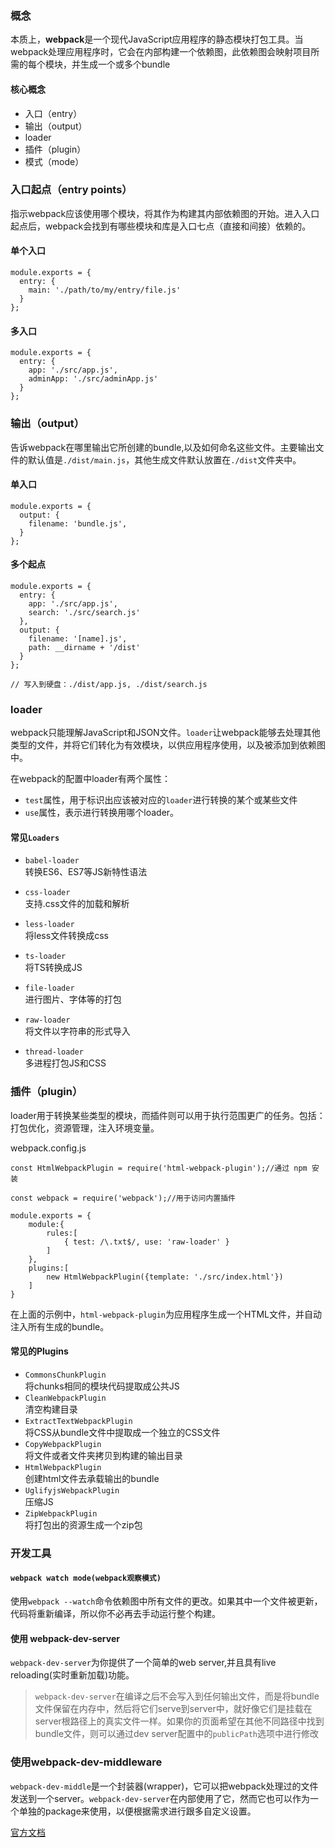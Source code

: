 ### 概念
本质上，**webpack**是一个现代JavaScript应用程序的静态模块打包工具。当webpack处理应用程序时，它会在内部构建一个依赖图，此依赖图会映射项目所需的每个模块，并生成一个或多个bundle
#### 核心概念
- 入口（entry）
- 输出（output）
- loader
- 插件（plugin）
- 模式（mode）

### 入口起点（entry points）
指示webpack应该使用哪个模块，将其作为构建其内部依赖图的开始。进入入口起点后，webpack会找到有哪些模块和库是入口七点（直接和间接）依赖的。
#### 单个入口
```
module.exports = {
  entry: {
    main: './path/to/my/entry/file.js'
  }
};
```

#### 多入口
```
module.exports = {
  entry: {
    app: './src/app.js',
    adminApp: './src/adminApp.js'
  }
};
```

### 输出（output）
告诉webpack在哪里输出它所创建的bundle,以及如何命名这些文件。主要输出文件的默认值是`./dist/main.js`，其他生成文件默认放置在`./dist`文件夹中。
#### 单入口
```
module.exports = {
  output: {
    filename: 'bundle.js',
  }
};
```

#### 多个起点
```
module.exports = {
  entry: {
    app: './src/app.js',
    search: './src/search.js'
  },
  output: {
    filename: '[name].js',
    path: __dirname + '/dist'
  }
};

// 写入到硬盘：./dist/app.js, ./dist/search.js
```

### loader
webpack只能理解JavaScript和JSON文件。`loader`让webpack能够去处理其他类型的文件，并将它们转化为有效模块，以供应用程序使用，以及被添加到依赖图中。</br>

在webpack的配置中loader有两个属性：
- `test`属性，用于标识出应该被对应的`loader`进行转换的某个或某些文件
- `use`属性，表示进行转换用哪个loader。
#### 常见`Loaders`
- `babel-loader`</br>
转换ES6、ES7等JS新特性语法

- `css-loader`</br>
支持.css文件的加载和解析

- `less-loader`</br>
将less文件转换成css

- `ts-loader`</br>
将TS转换成JS

- `file-loader`</br>
进行图片、字体等的打包

- `raw-loader`</br>
将文件以字符串的形式导入

- `thread-loader`</br>
多进程打包JS和CSS



### 插件（plugin）
loader用于转换某些类型的模块，而插件则可以用于执行范围更广的任务。包括：打包优化，资源管理，注入环境变量。

webpack.config.js
```
const HtmlWebpackPlugin = require('html-webpack-plugin');//通过 npm 安装

const webpack = require('webpack');//用于访问内置插件

module.exports = {
    module:{
        rules:[
            { test: /\.txt$/, use: 'raw-loader' }
        ]
    },
    plugins:[
        new HtmlWebpackPlugin({template: './src/index.html'})
    ]
}
```
在上面的示例中，`html-webpack-plugin`为应用程序生成一个HTML文件，并自动注入所有生成的bundle。

#### 常见的Plugins
- `CommonsChunkPlugin`</br>
将chunks相同的模块代码提取成公共JS
- `CleanWebpackPlugin`</br>
清空构建目录
- `ExtractTextWebpackPlugin`</br>
将CSS从bundle文件中提取成一个独立的CSS文件
- `CopyWebpackPlugin`</br>
将文件或者文件夹拷贝到构建的输出目录
- `HtmlWebpackPlugin`</br>
创建html文件去承载输出的bundle
- `UglifyjsWebpackPlugin`</br>
压缩JS
- `ZipWebpackPlugin`</br>
将打包出的资源生成一个zip包


### 开发工具
#### `webpack watch mode(webpack观察模式)`
使用`webpack --watch`命令依赖图中所有文件的更改。如果其中一个文件被更新，代码将重新编译，所以你不必再去手动运行整个构建。

#### 使用 webpack-dev-server
`webpack-dev-server`为你提供了一个简单的web server,并且具有live reloading(实时重新加载)功能。

> `webpack-dev-server`在编译之后不会写入到任何输出文件，而是将bundle文件保留在内存中，然后将它们serve到server中，就好像它们是挂载在server根路径上的真实文件一样。如果你的页面希望在其他不同路径中找到bundle文件，则可以通过dev server配置中的`publicPath`选项中进行修改

### 使用webpack-dev-middleware
`webpack-dev-middle`是一个封装器(wrapper)，它可以把webpack处理过的文件发送到一个server。`webpack-dev-server`在内部使用了它，然而它也可以作为一个单独的package来使用，以便根据需求进行跟多自定义设置。



[官方文档](https://webpack.docschina.org/configuration/output/#output-publicpath)

